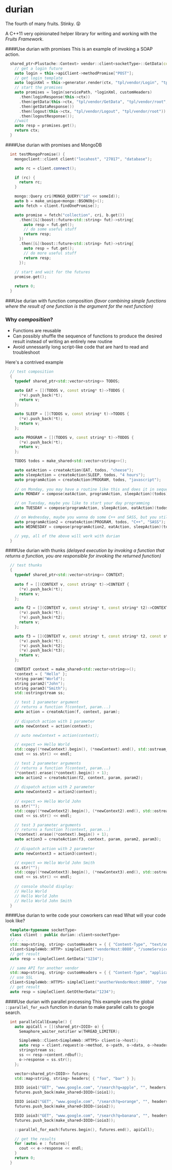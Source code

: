 # durian

The fourth of many fruits.  Stinky. :stuck_out_tongue_closed_eyes:

A C++11 very opinionated helper library for writing and working with the _Fruits Framework_. 

####Use durian with promises
This is an example of invoking a SOAP action.
```cpp
  shared_ptr<Plustache::Context> vendor::client<socketType>::GetData(const string trackingNumber) {
    // get a login future
    auto login = this->apiClient->methodPromise["POST"];
    // get login template
    auto loginXml = this->generator.render(ctx, "tpl/vendor/Login", "tpl/vendor/root");
    // start the promises
    auto promises = login(servicePath, *loginXml, customHeaders)
      .then(loginResponse(this->ctx))
      .then(getData(this->ctx, "tpl/vendor/GetData", "tpl/vendor/root", trackingNumber))
      .then(getDataResponse())
      .then(logout(this->ctx, "tpl/vendor/Logout", "tpl/vendor/root"))
      .then(logoutResponse());
    //wait
    auto resp = promises.get();
    return ctx;
  }
```

####Use durian with promises and MongoDB
```cpp
  int testMongoPromise() {
    mongoclient::client client("locahost", "27017", "database");

    auto rc = client.connect();

    if (rc) {
      return rc;
    }

    mongo::Query cri(MONGO_QUERY("id" << someId));
    auto b = make_unique<mongo::BSONObj>();
    auto fetch = client.findOnePromise();

    auto promise = fetch("collection", cri, b.get())
      .then([&](boost::future<std::string> fut)->string{
        auto resp = fut.get();
        // do some useful stuff
        return resp;
      })
      .then([&](boost::future<std::string> fut)->string{
        auto resp = fut.get();
        // do more useful stuff
        return resp;
      });
    
    // start and wait for the futures  
    promise.get();

    return 0;
  }
``` 

###Use durian with function composition _(favor combining simple functions where the result of one function is the argument for the next function)_

### Why _composition_?
* Functions are reusable
* Can possibly shuffle the sequence of functions to produce the desired result instead of writing an entirely new routine
* Avoid unnessarily long script-like code that are hard to read and troubleshoot

Here's a contrived example
```cpp
  // test composition
  {
    typedef shared_ptr<std::vector<string>> TODOS;

    auto EAT = [](TODOS v, const string* t)->TODOS {
      (*v).push_back(*t);
      return v;
    };

    auto SLEEP = [](TODOS v, const string* t)->TODOS {
      (*v).push_back(*t);
      return v;
    };

    auto PROGRAM = [](TODOS v, const string* t)->TODOS {
      (*v).push_back(*t);
      return v;
    };

    TODOS todos = make_shared<std::vector<string>>();

    auto eatAction = createAction(EAT, todos, "cheese");
    auto sleepAction = createAction(SLEEP, todos, "4 hours");
    auto programAction = createAction(PROGRAM, todos, "javascript");
    
    // on Monday, you may have a routine like this and does it in sequence
    auto MONDAY = compose(eatAction, programAction, sleepAction)(todos);

    // on Tuesday, maybe you like to start your day programming
    auto TUESDAY = compose(programAction, sleepAction, eatAction)(todos);

    // on Wednesday, maybe you wanna do some C++ and SASS, but you still have to eat and sleep
    auto programAction2 = createAction(PROGRAM, todos, "C++", "SASS");
    auto WEDNESDAY = compose(programAction2, eatAction, sleepAction)(todos);

    // yep, all of the above will work with durian
  }
```

####Use durian with thunks _(delayed execution by invoking a function that returns a function, you are responsible for invoking the returned function)_
```cpp
  // test thunks
  {
    typedef shared_ptr<std::vector<string>> CONTEXT;
    
    auto f = [](CONTEXT v, const string* t)->CONTEXT {
      (*v).push_back(*t);
      return v;
    };

    auto f2 = [](CONTEXT v, const string* t, const string* t2)->CONTEXT {
      (*v).push_back(*t);
      (*v).push_back(*t2);
      return v;
    };

    auto f3 = [](CONTEXT v, const string* t, const string* t2, const string* t3)->CONTEXT {
      (*v).push_back(*t);
      (*v).push_back(*t2);
      (*v).push_back(*t3);
      return v;
    };

    CONTEXT context = make_shared<std::vector<string>>();
    *context = { "Hello" };
    string param("World");
    string param2("John");
    string param3("Smith");
    std::ostringstream ss;

    // test 1 parameter argument
    // returns a function f(context, param...)
    auto action = createAction(f, context, param);
    
    // dispatch action with 1 parameter
    auto newContext = action(context);

    // auto newContext = action(context);

    // expect => Hello World
    std::copy((*newContext).begin(), (*newContext).end(), std::ostream_iterator<std::string>(ss, " "));
    cout << ss.str() << endl;

    // test 2 parameter arguments
    // returns a function f(context, param...)
    (*context).erase((*context).begin() + 1);
    auto action2 = createAction(f2, context, param, param2);
    
    // dispatch action with 2 parameter
    auto newContext2 = action2(context);
    
    // expect => Hello World John
    ss.str("");
    std::copy((*newContext2).begin(), (*newContext2).end(), std::ostream_iterator<std::string>(ss, " "));
    cout << ss.str() << endl;

    // test 3 parameter arguments
    // returns a function f(context, param...)
    (*context).erase((*context).begin() + 1);
    auto action3 = createAction(f3, context, param, param2, param3);
    
    // dispatch action with 2 parameter
    auto newContext3 = action3(context);

    // expect => Hello World John Smith
    ss.str("");
    std::copy((*newContext3).begin(), (*newContext3).end(), std::ostream_iterator<std::string>(ss, " "));
    cout << ss.str() << endl;
    
    // console should display:
    // Hello World
    // Hello World John
    // Hello World John Smith    
  }
```
####Use durian to write code your coworkers can read
What will your code look like?
```cpp
  template<typename socketType>
  class client : public durian::client<socketType>
  // . . .
  std::map<string, string> customHeaders = { { "Content-Type", "text/xml" } };
  client<SimpleWeb::HTTP> simpleClient("vendorHost:8080", "/someService", "user", "password", customHeaders);
  // get result
  auto resp = simpleClient.GetData("1234");

  // same API for another vendor
  std::map<string, string> customHeaders = { { "Content-Type", "application/json" } };
  // use SSL
  client<SimpleWeb::HTTPS> simpleClient("anotherVendorHost:8080", "/someService", "user", "password", customHeaders);
  // get result
  auto resp = simpleClient.GetOtherData("1234");
```

####Use durian with parallel processing
This example uses the global ```::parallel_for_each``` function in durian to make parallel calls to google search.
```cpp
  int parallelCallExample() {
    auto apiCall = [](shared_ptr<IOIO> o) {
      Semaphore_waiter_notifier w(THREAD_LIMITER);

      SimpleWeb::Client<SimpleWeb::HTTPS> client(o->host);
      auto resp = client.request(o->method, o->path, o->data, o->headers);
      stringstream ss;
      ss << resp->content.rdbuf();
      o->response = ss.str();
    };

    vector<shared_ptr<IOIO>> futures;
    std::map<string, string> headers{ { "foo", "bar" } };

    IOIO ioio1("GET", "www.google.com", "/search?q=apple", "", headers);
    futures.push_back(make_shared<IOIO>(ioio1));

    IOIO ioio2("GET", "www.google.com", "/search?q=orange", "", headers);
    futures.push_back(make_shared<IOIO>(ioio2));

    IOIO ioio3("GET", "www.google.com", "/search?q=banana", "", headers);
    futures.push_back(make_shared<IOIO>(ioio3));

    ::parallel_for_each(futures.begin(), futures.end(), apiCall);

    // get the results
    for (auto& e : futures){
      cout << e->response << endl;
    }
    return 0;
  }
```
